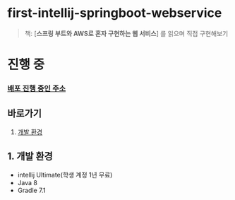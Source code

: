 # first-intellij-springboot-webservice
>책: [**스프링 부트와 AWS로 혼자 구현하는 웹 서비스**] 를 읽으며 직접 구현해보기 

# 진행 중
### [배포 진행 중인 주소](http://ec2-3-38-70-238.ap-northeast-2.compute.amazonaws.com/)


## 바로가기
1. [개발 환경](#1-개발-환경)





## 1. 개발 환경
* intellij Ultimate(학생 계정 1년 무료)
* Java 8
* Gradle 7.1
